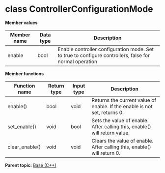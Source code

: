 # class ControllerConfigurationMode

 **Member values** 

|Member name|Data type|Description|
|-----------|---------|-----------|
|enable|bool|Enable controller configuration mode. Set to true to configure controllers, false for normal operation|

 **Member functions** 

|Function name|Return type|Input type|Description|
|-------------|-----------|----------|-----------|
|enable\(\)|bool|void|Returns the current value of enable. If the enable is not set, returns 0.|
|set\_enable\(\)|void|bool|Sets the value of enable. After calling this, enable\(\) will return value.|
|clear\_enable\(\)|void|void|Clears the value of enable. After calling this, enable\(\) will return 0.|

**Parent topic:** [Base \(C++\)](../../summary_pages/Base.md)

